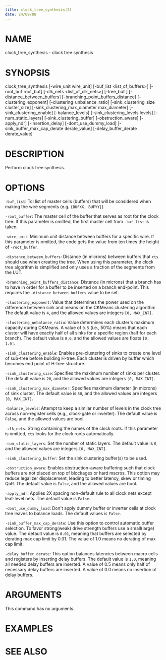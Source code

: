 ```yaml
---
title: clock_tree_synthesis(2)
date: 24/09/08
---
```


# NAME

clock_tree_synthesis - clock tree synthesis

# SYNOPSIS

clock_tree_synthesis 
    [-wire_unit wire_unit]
    [-buf_list <list_of_buffers>]
    [-root_buf root_buf]
    [-clk_nets <list_of_clk_nets>]
    [-tree_buf <buf>]
    [-distance_between_buffers]
    [-branching_point_buffers_distance]
    [-clustering_exponent]
    [-clustering_unbalance_ratio]
    [-sink_clustering_size cluster_size]
    [-sink_clustering_max_diameter max_diameter]
    [-sink_clustering_enable]
    [-balance_levels]
    [-sink_clustering_levels levels]
    [-num_static_layers]
    [-sink_clustering_buffer]
    [-obstruction_aware]
    [-apply_ndr]
    [-insertion_delay]
    [-dont_use_dummy_load]
    [-sink_buffer_max_cap_derate derate_value]
    [-delay_buffer_derate derate_value]


# DESCRIPTION

Perform clock tree synthesis.

# OPTIONS

`-buf_list`:  Tcl list of master cells (buffers) that will be considered when making the wire segments (e.g. `{BUFXX, BUFYY}`).

`-root_buffer`:  The master cell of the buffer that serves as root for the clock tree. If this parameter is omitted, the first master cell from `-buf_list` is taken.

`-wire_unit`:  Minimum unit distance between buffers for a specific wire. If this parameter is omitted, the code gets the value from ten times the height of `-root_buffer`.

`-distance_between_buffers`:  Distance (in microns) between buffers that `cts` should use when creating the tree. When using this parameter, the clock tree algorithm is simplified and only uses a fraction of the segments from the LUT.

`-branching_point_buffers_distance`:  Distance (in microns) that a branch has to have in order for a buffer to be inserted on a branch end-point. This requires the `-distance_between_buffers` value to be set.

`-clustering_exponent`:  Value that determines the power used on the difference between sink and means on the CKMeans clustering algorithm. The default value is `4`, and the allowed values are integers `[0, MAX_INT]`.

`-clustering_unbalance_ratio`:  Value determines each cluster's maximum capacity during CKMeans. A value of `0.5` (i.e., 50%) means that each cluster will have exactly half of all sinks for a specific region (half for each branch). The default value is `0.6`, and the allowed values are floats `[0, 1.0]`.

`-sink_clustering_enable`:  Enables pre-clustering of sinks to create one level of sub-tree before building H-tree. Each cluster is driven by buffer which becomes end point of H-tree structure.

`-sink_clustering_size`:  Specifies the maximum number of sinks per cluster. The default value is `20`, and the allowed values are integers `[0, MAX_INT]`.

`-sink_clustering_max_diameter`:  Specifies maximum diameter (in microns) of sink cluster. The default value is `50`, and the allowed values are integers `[0, MAX_INT]`.

`-balance_levels`:  Attempt to keep a similar number of levels in the clock tree across non-register cells (e.g., clock-gate or inverter). The default value is `False`, and the allowed values are bool.

`-clk_nets`:  String containing the names of the clock roots. If this parameter is omitted, `cts` looks for the clock roots automatically.

`-num_static_layers`:  Set the number of static layers. The default value is `0`, and the allowed values are integers `[0, MAX_INT]`.

`-sink_clustering_buffer`:  Set the sink clustering buffer(s) to be used.

`-obstruction_aware`:  Enables obstruction-aware buffering such that clock buffers are not placed on top of blockages or hard macros. This option may reduce legalizer displacement, leading to better latency, skew or timing QoR.  The default value is `False`, and the allowed values are bool.

`-apply_ndr`:  Applies 2X spacing non-default rule to all clock nets except leaf-level nets. The default value is `False`.

`-dont_use_dummy_load`:  Don't apply dummy buffer or inverter cells at clock tree leaves to balance loads. The default values is `False`.

`-sink_buffer_max_cap_derate`:  Use this option to control automatic buffer selection. To favor strong(weak) drive strength buffers use a small(large) value.  The default value is `0.01`, meaning that buffers are selected by derating max cap limit by 0.01. The value of 1.0 means no derating of max cap limit. 

`-delay_buffer_derate`:  This option balances latencies between macro cells and registers by inserting delay buffers.  The default value is `1.0`, meaning all needed delay buffers are inserted.  A value of 0.5 means only half of necessary delay buffers are inserted.  A value of 0.0 means no insertion of delay buffers.

# ARGUMENTS

This command has no arguments.

# EXAMPLES

# SEE ALSO
